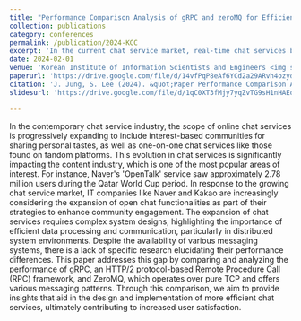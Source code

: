 ```yaml
---
title: "Performance Comparison Analysis of gRPC and zeroMQ for Efficient Library Selection in Chat Service Development"
collection: publications
category: conferences
permalink: /publication/2024-KCC
excerpt: 'In the current chat service market, real-time chat services based on open chat formats centered on specific topics and interests are gaining popularity, with the number of open chat users steadily increasing. Consequently, domestic IT companies are prioritizing the expansion of open chat functionalities as a core business strategy to invigorate community engagement. However, since the performance of chat services heavily depends on the messaging system used in development, companies face challenges in selecting a library that satisfies both service performance optimization and cost efficiency. This paper compares and analyzes the performance of gRPC and ZeroMQ, which are applicable in distributed system environments, from the perspective of chat service implementation. Through this paper, we aim to contribute to the design and implementation of more efficient chat services, ultimately enhancing user satisfaction'
date: 2024-02-01
venue: 'Korean Institute of Information Scientists and Engineers <img src="/images/kcc.svg" alt="Venue Icon" style="width:100px; height:auto;">'
paperurl: 'https://drive.google.com/file/d/14vfPqP8eAf6YCd2a29ARvh4ozyd1-D6w/view?usp=sharing'
citation: 'J. Jung, S. Lee (2024). &quot;Paper Performance Comparison Analysis of gRPC and zeroMQ for Efficient Library Selection in Chat Service Development&quot; <i>Korean Institute of Information Scientists and Engineers (KIISE)</i>.'
slidesurl: 'https://drive.google.com/file/d/1qC0XT3fMjy7yqZvTG9sH1nHAEo0xO28K/view?usp=sharing'

---
```


In the contemporary chat service industry, the scope of online chat services is progressively expanding to include interest-based communities for sharing personal tastes, as well as one-on-one chat services like those found on fandom platforms. This evolution in chat services is significantly impacting the content industry, which is one of the most popular areas of interest. For instance, Naver's 'OpenTalk' service saw approximately 2.78 million users during the Qatar World Cup period. In response to the growing chat service market, IT companies like Naver and Kakao are increasingly considering the expansion of open chat functionalities as part of their strategies to enhance community engagement. The expansion of chat services requires complex system designs, highlighting the importance of efficient data processing and communication, particularly in distributed system environments. Despite the availability of various messaging systems, there is a lack of specific research elucidating their performance differences. This paper addresses this gap by comparing and analyzing the performance of gRPC, an HTTP/2 protocol-based Remote Procedure Call (RPC) framework, and ZeroMQ, which operates over pure TCP and offers various messaging patterns. Through this comparison, we aim to provide insights that aid in the design and implementation of more efficient chat services, ultimately contributing to increased user satisfaction.
